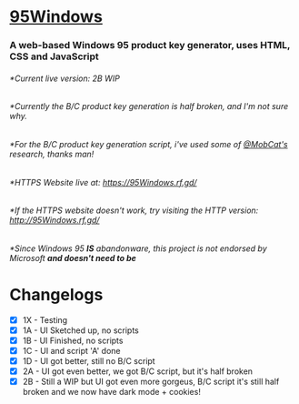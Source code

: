 # [95Windows](https://95Windows.rf.gd/)
### A web-based Windows 95 product key generator, uses HTML, CSS and JavaScript
###### *Current live version: 2B WIP
###### *Currently the B/C product key generation is half broken, and I'm not sure why.
###### *For the B/C product key generation script, i've used some of [@MobCat's](https://github.com/MobCat) research, thanks man!
###### *HTTPS Website live at: https://95Windows.rf.gd/
###### *If the HTTPS website doesn't work, try visiting the HTTP version: http://95Windows.rf.gd/
###### *Since Windows 95 ****IS**** abandonware, this project is not endorsed by Microsoft **and doesn't need to be**
# Changelogs
- [x] 1X - Testing
- [x] 1A - UI Sketched up, no scripts
- [x] 1B - UI Finished, no scripts
- [x] 1C - UI and script 'A' done
- [x] 1D - UI got better, still no B/C script
- [x] 2A - UI got even better, we got B/C script, but it's half broken
- [x] 2B - Still a WIP but UI got even more gorgeus, B/C script it's still half broken and we now have dark mode + cookies!
